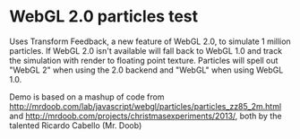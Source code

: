 # WebGL 2.0 particles test
Uses Transform Feedback, a new feature of WebGL 2.0, to simulate 1 million particles. If WebGL 2.0 isn't available will fall back to WebGL 1.0 and track the simulation with render to floating point texture. Particles will spell out "WebGL 2" when using the 2.0 backend and "WebGL" when using WebGL 1.0.

Demo is based on a mashup of code from http://mrdoob.com/lab/javascript/webgl/particles/particles_zz85_2m.html and http://mrdoob.com/projects/christmasexperiments/2013/, both by the talented Ricardo Cabello (Mr. Doob)
